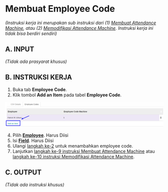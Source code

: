 # Membuat Employee Code

*(Instruksi kerja ini merupakan sub instruksi dari (1) [Membuat Attendance Machine](./membuat.md), atau (2) [Memodifikasi Attendance Machine](./memodifikasi.md). Instruksi kerja ini tidak bisa berdiri sendiri)*

## A. INPUT

*(Tidak ada prasyarat khusus)*

## B. INSTRUKSI KERJA

1. Buka tab **Employee Code**.
2. <a name="l2">Klik</a> tombol **Add an Item** pada tabel **Employee Code**.

![](../../img/attendance-machine/tombol-employee-add.png)

4. Pilih **[Employee](./penjelasan.md#field-employee-id)**. Harus Diisi
5. Isi **[Field](./penjelasan.md#field-employee-machine-id)**. Harus Diisi
6. Ulangi [langkah ke-2](#l2) untuk menambahkan employee code.
7. Lanjutkan [langkah ke-9 instruksi Membuat Attendance Machine](./membuat.md#tabemployee) atau [langkah ke-10 instruksi Memodifikasi Attendance Machine](./memodifikasi.md#tabemployee).

## C. OUTPUT

*(Tidak ada instruksi khusus)*
